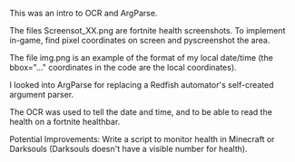 This was an intro to OCR and ArgParse.

The files Screensot_XX.png are fortnite health screenshots.  To implement in-game, find pixel coordinates on screen and pyscreenshot the area.

The file img.png is an example of the format of my local date/time (the bbox="..." coordinates in the code are the local coordinates).

I looked into ArgParse for replacing a Redfish automator's self-created argument parser.

The OCR was used to tell the date and time, and to be able to read the health on a fortnite healthbar.

Potential Improvements:  Write a script to monitor health in Minecraft or Darksouls (Darksouls doesn't have a visible number for health).
